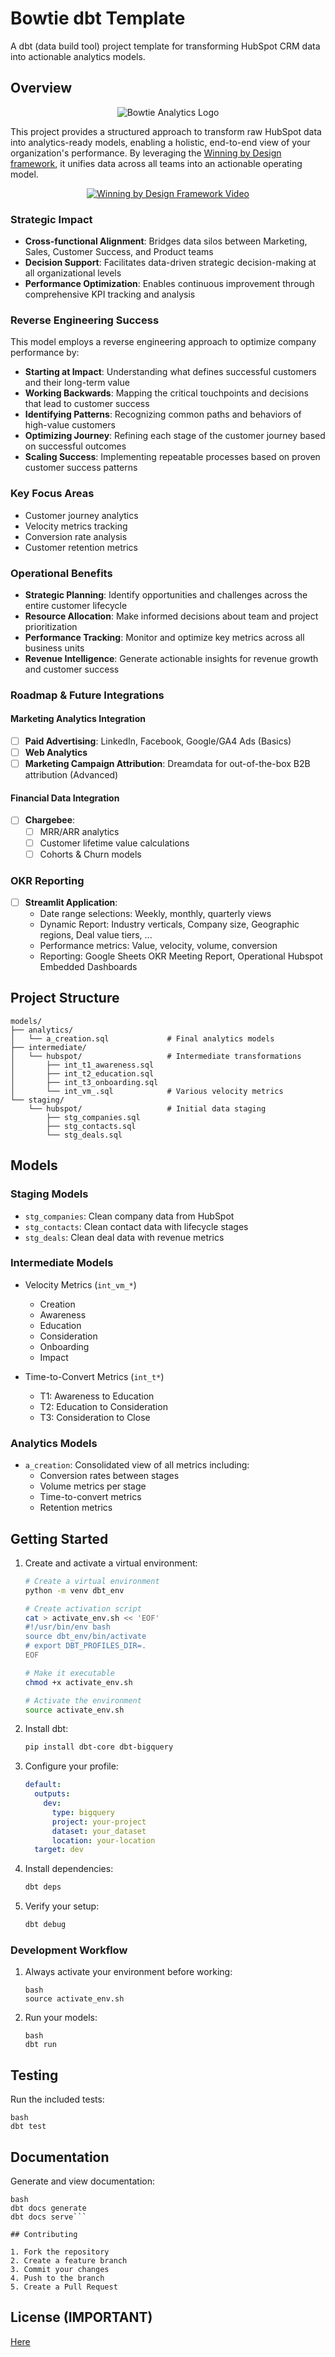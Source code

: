 # Bowtie dbt Template

A dbt (data build tool) project template for transforming HubSpot CRM data into actionable analytics models.

## Overview

<p align="center">
  <img src="media/bowtie.jpeg" alt="Bowtie Analytics Logo" style="max-width:100%; height:auto;">
</p>

This project provides a structured approach to transform raw HubSpot data into analytics-ready models, enabling a holistic, end-to-end view of your organization's performance. By leveraging the [Winning by Design framework](https://youtu.be/XCRtEVsTXsc?si=7noSFNSuleXw9V1P&t=833), it unifies data across all teams into an actionable operating model.

<p align="center">
  <a href="https://youtu.be/XCRtEVsTXsc?si=7noSFNSuleXw9V1P&t=833">
    <img src="media/youtube_thumbnail.png" alt="Winning by Design Framework Video" style="max-width:560px;">
  </a>
</p>

### Strategic Impact

- **Cross-functional Alignment**: Bridges data silos between Marketing, Sales, Customer Success, and Product teams
- **Decision Support**: Facilitates data-driven strategic decision-making at all organizational levels
- **Performance Optimization**: Enables continuous improvement through comprehensive KPI tracking and analysis

### Reverse Engineering Success

This model employs a reverse engineering approach to optimize company performance by:
- **Starting at Impact**: Understanding what defines successful customers and their long-term value
- **Working Backwards**: Mapping the critical touchpoints and decisions that lead to customer success
- **Identifying Patterns**: Recognizing common paths and behaviors of high-value customers
- **Optimizing Journey**: Refining each stage of the customer journey based on successful outcomes
- **Scaling Success**: Implementing repeatable processes based on proven customer success patterns

### Key Focus Areas

- Customer journey analytics
- Velocity metrics tracking
- Conversion rate analysis
- Customer retention metrics

### Operational Benefits

- **Strategic Planning**: Identify opportunities and challenges across the entire customer lifecycle
- **Resource Allocation**: Make informed decisions about team and project prioritization
- **Performance Tracking**: Monitor and optimize key metrics across all business units
- **Revenue Intelligence**: Generate actionable insights for revenue growth and customer success

### Roadmap & Future Integrations

#### Marketing Analytics Integration
- [ ] **Paid Advertising**: LinkedIn, Facebook, Google/GA4 Ads (Basics)
- [ ] **Web Analytics**
- [ ] **Marketing Campaign Attribution**: Dreamdata for out-of-the-box B2B attribution (Advanced)

#### Financial Data Integration
- [ ] **Chargebee**: 
  - [ ] MRR/ARR analytics
  - [ ] Customer lifetime value calculations
  - [ ] Cohorts & Churn models

### OKR Reporting
- [ ] **Streamlit Application**:
  - Date range selections: Weekly, monthly, quarterly views
  - Dynamic Report: Industry verticals, Company size, Geographic regions, Deal value tiers, ...
  - Performance metrics: Value, velocity, volume, conversion
  - Reporting: Google Sheets OKR Meeting Report, Operational Hubspot Embedded Dashboards

## Project Structure

```
models/
├── analytics/
│   └── a_creation.sql             # Final analytics models
├── intermediate/
│   └── hubspot/                   # Intermediate transformations
│       ├── int_t1_awareness.sql
│       ├── int_t2_education.sql
│       ├── int_t3_onboarding.sql
│       └── int_vm_.sql            # Various velocity metrics
└── staging/
    └── hubspot/                   # Initial data staging
        ├── stg_companies.sql
        ├── stg_contacts.sql
        └── stg_deals.sql
```

## Models

### Staging Models
- `stg_companies`: Clean company data from HubSpot
- `stg_contacts`: Clean contact data with lifecycle stages
- `stg_deals`: Clean deal data with revenue metrics

### Intermediate Models
- Velocity Metrics (`int_vm_*`)
  - Creation
  - Awareness
  - Education
  - Consideration
  - Onboarding
  - Impact

- Time-to-Convert Metrics (`int_t*`)
  - T1: Awareness to Education
  - T2: Education to Consideration
  - T3: Consideration to Close

### Analytics Models
- `a_creation`: Consolidated view of all metrics including:
  - Conversion rates between stages
  - Volume metrics per stage
  - Time-to-convert metrics
  - Retention metrics

## Getting Started

1. Create and activate a virtual environment:
   ```bash
   # Create a virtual environment
   python -m venv dbt_env
   
   # Create activation script
   cat > activate_env.sh << 'EOF'
   #!/usr/bin/env bash
   source dbt_env/bin/activate
   # export DBT_PROFILES_DIR=.
   EOF
   
   # Make it executable
   chmod +x activate_env.sh
   
   # Activate the environment
   source activate_env.sh
   ```

2. Install dbt:
   ```bash
   pip install dbt-core dbt-bigquery
   ```

3. Configure your profile:
   ```yaml
   default:
     outputs:
       dev:
         type: bigquery
         project: your-project
         dataset: your_dataset
         location: your-location
     target: dev
   ```

4. Install dependencies:
   ```bash
   dbt deps
   ```

5. Verify your setup:
   ```bash
   dbt debug
   ```

### Development Workflow

1. Always activate your environment before working:
   ```
   bash
   source activate_env.sh
   ```

2. Run your models:
   ```
   bash
   dbt run
   ```

## Testing

Run the included tests:

```
bash
dbt test
```


## Documentation

Generate and view documentation:

```
bash
dbt docs generate
dbt docs serve```

## Contributing

1. Fork the repository
2. Create a feature branch
3. Commit your changes
4. Push to the branch
5. Create a Pull Request
```

## License (IMPORTANT)
[Here](https://github.com/wukimidaire/dbt_bowtie_template/blob/main/LICENSE.md)
